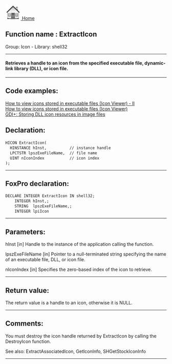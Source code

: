 [<img src="../../images/home.png"> Home ](https://github.com/VFPX/Win32API)  

## Function name : ExtractIcon
Group: Icon - Library: shell32    
***  


#### Retrieves a handle to an icon from the specified executable file, dynamic-link library (DLL), or icon file.
***  


## Code examples:
[How to view icons stored in executable files (Icon Viewer) - II](../../samples/sample_019.md)  
[How to view icons stored in executable files (Icon Viewer)](../../samples/sample_113.md)  
[GDI+: Storing DLL icon resources in image files](../../samples/sample_501.md)  

## Declaration:
```foxpro  
HICON ExtractIcon(
  HINSTANCE hInst,          // instance handle
  LPCTSTR lpszExeFileName,  // file name
  UINT nIconIndex           // icon index
);  
```  
***  


## FoxPro declaration:
```foxpro  
DECLARE INTEGER ExtractIcon IN shell32;
	INTEGER hInst,;
	STRING  lpszExeFileName,;
	INTEGER lpiIcon  
```  
***  


## Parameters:
hInst 
[in] Handle to the instance of the application calling the function. 

lpszExeFileName 
[in] Pointer to a null-terminated string specifying the name of an executable file, DLL, or icon file. 

nIconIndex 
[in] Specifies the zero-based index of the icon to retrieve.  
***  


## Return value:
The return value is a handle to an icon, otherwise it is NULL.  
***  


## Comments:
You must destroy the icon handle returned by ExtractIcon by calling the DestroyIcon function.  
  
See also: ExtractAssociatedIcon, GetIconInfo, SHGetStockIconInfo   
  
***  

